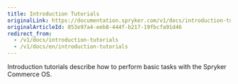 ```yaml
---
title: Introduction Tutorials
originalLink: https://documentation.spryker.com/v1/docs/introduction-tutorials
originalArticleId: 053e97a4-eeb8-444f-b217-19fbcfa91d46
redirect_from:
  - /v1/docs/introduction-tutorials
  - /v1/docs/en/introduction-tutorials
---
```


Introduction tutorials describe how to perform basic tasks with the Spryker Commerce OS.
